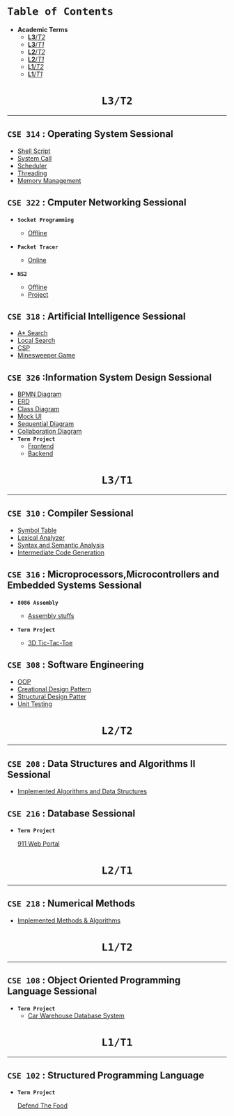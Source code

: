 # **`Table of Contents`**

- **Academic Terms**
  - [**L3**/*T2*](#---l3t2---)
  - [**L3**/*T1*](#---l3t1---)
  - [**L2**/*T2*](#---l2t2---)
  - [**L2**/*T1*](#---l2t1---)
  - [**L1**/*T2*](#---l1t2---)
  - [**L1**/*T1*](#---l1t1---)
  
<h1 align="center"> <b> <code> L3/T2 </code> </b> </h1>
<hr/>

## **`CSE 314` : Operating System Sessional**

- [Shell Script](https://github.com/iftekharzeeon/CSE-314-Operating-System)
- [System Call](https://github.com/iftekharzeeon/CSE-314-Operating-System)
- [Scheduler](https://github.com/iftekharzeeon/CSE-314-Operating-System)
- [Threading](https://github.com/iftekharzeeon/CSE-314-Operating-System)
- [Memory Management](https://github.com/iftekharzeeon/CSE-314-Operating-System)

## **`CSE 322` : Cmputer Networking Sessional**
- **`Socket Programming`**
  - [Offline](https://github.com/iftekharzeeon/CSE-322-Computer-Networking/tree/main/Socket%20Programming)

- **`Packet Tracer`**
  - [Online](https://github.com/iftekharzeeon/CSE-322-Computer-Networking/tree/main/Packet%20Tracer%20Online)
  
- **`NS2`**
  - [Offline](https://github.com/iftekharzeeon/CSE-322-Computer-Networking/tree/main/NS2%20Offline)
  - [Project](https://github.com/iftekharzeeon/CSE-322-Computer-Networking/tree/main/NS2%20Project)
  
## **`CSE 318` : Artificial Intelligence Sessional**

- [A* Search](https://github.com/iftekharzeeon/CSE-318-Artifical-Intelligence)
- [Local Search](https://github.com/iftekharzeeon/CSE-318-Artifical-Intelligence)
- [CSP](https://github.com/iftekharzeeon/CSE-318-Artifical-Intelligence)
- [Minesweeper Game](https://github.com/iftekharzeeon/CSE-318-Artifical-Intelligence)

## **`CSE 326` :Information System Design Sessional**

- [BPMN Diagram](https://github.com/iftekharzeeon/CSE-326-Information-System-Design)
- [ERD](https://github.com/iftekharzeeon/CSE-326-Information-System-Design)
- [Class Diagram](https://github.com/iftekharzeeon/CSE-326-Information-System-Design)
- [Mock UI](https://github.com/iftekharzeeon/CSE-326-Information-System-Design)
- [Sequential Diagram](https://github.com/iftekharzeeon/CSE-326-Information-System-Design)
- [Collaboration Diagram](https://github.com/iftekharzeeon/CSE-326-Information-System-Design)
- **`Term Project`**
  - [Frontend](https://github.com/gang-of-6/mobile-doc-frontend)
  - [Backend](https://github.com/gang-of-6/mobile-doc-backend)

<h1 align="center"> <b> <code> L3/T1 </code> </b> </h1>
<hr/>

## **`CSE 310` : Compiler Sessional**

- [Symbol Table](https://github.com/iftekharzeeon/CSE-310-Compiler)
- [Lexical Analyzer](https://github.com/iftekharzeeon/CSE-310-Compiler)
- [Syntax and Semantic Analysis](https://github.com/iftekharzeeon/CSE-310-Compiler)
- [Intermediate Code Generation](https://github.com/iftekharzeeon/CSE-310-Compiler)

## **`CSE 316` : Microprocessors,Microcontrollers and Embedded Systems Sessional**
- **`8086 Assembly`**
  - [Assembly stuffs](https://github.com/iftekharzeeon/CSE-316-Microprocessor-Assembly)

- **`Term Project`**
  - [3D Tic-Tac-Toe](https://github.com/iftekharzeeon/3D-Tic-Tac-Toe)
  
## **`CSE 308` : Software Engineering**

- [OOP](https://github.com/iftekharzeeon/CSE-308-Software-Engineering)
- [Creational Design Pattern](https://github.com/iftekharzeeon/CSE-308-Software-Engineering)
- [Structural Design Patter](https://github.com/iftekharzeeon/CSE-308-Software-Engineering)
- [Unit Testing](https://github.com/iftekharzeeon/CSE-308-Software-Engineering)

<h1 align="center"> <b> <code> L2/T2 </code> </b> </h1>
<hr/>

## **`CSE 208` : Data Structures and Algorithms II Sessional**

- [Implemented Algorithms and Data Structures](https://github.com/iftekharzeeon/CSE204)

## **`CSE 216` : Database Sessional**

- **`Term Project`**

  [911 Web Portal](https://github.com/iftekharzeeon/911_web_portal)


<h1 align="center"> <b> <code> L2/T1 </code> </b> </h1>
<hr/>

## **`CSE 218` :  Numerical Methods**

- [Implemented Methods & Algorithms](https://github.com/iftekharzeeon/CSE218_Numerical-Analysis)

<h1 align="center"> <b> <code> L1/T2 </code> </b> </h1>
<hr/>

## **`CSE 108` : Object Oriented Programming Language Sessional**

- **`Term Project`**
  - [Car Warehouse Database System](https://github.com/iftekharzeeon/Car-Warehouse-Database-System)


<h1 align="center"> <b> <code> L1/T1 </code> </b> </h1>
<hr/>

## **`CSE 102` : Structured Programming Language** 
- **`Term Project`** 
  
  [Defend The Food](https://github.com/iftekharzeeon/defend-the-food)
